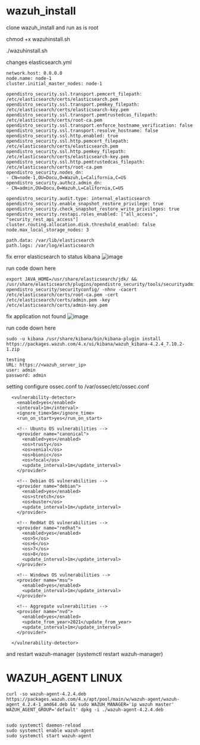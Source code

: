 # wazuh_install

clone wazuh_install and run as is root

chmod +x wazuhinstall.sh

./wazuhinstall.sh

changes elasticsearch.yml

```
network.host: 0.0.0.0  
node.name: node-1
cluster.initial_master_nodes: node-1

opendistro_security.ssl.transport.pemcert_filepath: /etc/elasticsearch/certs/elasticsearch.pem
opendistro_security.ssl.transport.pemkey_filepath: /etc/elasticsearch/certs/elasticsearch-key.pem
opendistro_security.ssl.transport.pemtrustedcas_filepath: /etc/elasticsearch/certs/root-ca.pem
opendistro_security.ssl.transport.enforce_hostname_verification: false
opendistro_security.ssl.transport.resolve_hostname: false
opendistro_security.ssl.http.enabled: true
opendistro_security.ssl.http.pemcert_filepath: /etc/elasticsearch/certs/elasticsearch.pem
opendistro_security.ssl.http.pemkey_filepath: /etc/elasticsearch/certs/elasticsearch-key.pem
opendistro_security.ssl.http.pemtrustedcas_filepath: /etc/elasticsearch/certs/root-ca.pem
opendistro_security.nodes_dn:
- CN=node-1,OU=Docu,O=Wazuh,L=California,C=US
opendistro_security.authcz.admin_dn:
- CN=admin,OU=Docu,O=Wazuh,L=California,C=US

opendistro_security.audit.type: internal_elasticsearch
opendistro_security.enable_snapshot_restore_privilege: true
opendistro_security.check_snapshot_restore_write_privileges: true
opendistro_security.restapi.roles_enabled: ["all_access", "security_rest_api_access"]
cluster.routing.allocation.disk.threshold_enabled: false
node.max_local_storage_nodes: 3

path.data: /var/lib/elasticsearch
path.logs: /var/log/elasticsearch
```
fix error elasticsearch to status kibana
![image](https://user-images.githubusercontent.com/85473544/138298168-6042d159-64f3-4a26-9cff-a3b0d51ae0be.png)

run code down here
```
export JAVA_HOME=/usr/share/elasticsearch/jdk/ && /usr/share/elasticsearch/plugins/opendistro_security/tools/securityadmin.sh opendistro_security/securityconfig/ -nhnv -cacert /etc/elasticsearch/certs/root-ca.pem -cert /etc/elasticsearch/certs/admin.pem -key /etc/elasticsearch/certs/admin-key.pem
```
fix application not found
![image](https://user-images.githubusercontent.com/85473544/138301180-aacc01e7-bcda-4451-8da2-f8713405be5d.png)

run code down here
```
sudo -u kibana /usr/share/kibana/bin/kibana-plugin install https://packages.wazuh.com/4.x/ui/kibana/wazuh_kibana-4.2.4_7.10.2-1.zip
```

```
testing 
URL: https://<wazuh_server_ip>
user: admin
password: admin
```
setting configure ossec.conf to /var/ossec/etc/ossec.conf

```
  <vulnerability-detector>
    <enabled>yes</enabled>
    <interval>1m</interval>
    <ignore_time>5m</ignore_time>
    <run_on_start>yes</run_on_start>

    <!-- Ubuntu OS vulnerabilities --> 
    <provider name="canonical">
      <enabled>yes</enabled>
      <os>trusty</os>
      <os>xenial</os>
      <os>bionic</os>
      <os>focal</os>
      <update_interval>1m</update_interval>
    </provider>

    <!-- Debian OS vulnerabilities -->  
    <provider name="debian">
      <enabled>yes</enabled>
      <os>stretch</os>
      <os>buster</os>
      <update_interval>1m</update_interval>
    </provider>

    <!-- RedHat OS vulnerabilities -->  
    <provider name="redhat">
      <enabled>yes</enabled>
      <os>5</os>
      <os>6</os>
      <os>7</os>
      <os>8</os>
      <update_interval>1m</update_interval>
    </provider>

    <!-- Windows OS vulnerabilities -->
    <provider name="msu">
      <enabled>yes</enabled>
      <update_interval>1m</update_interval>
    </provider>

    <!-- Aggregate vulnerabilities -->
    <provider name="nvd">
      <enabled>yes</enabled>
      <update_from_year>2021</update_from_year>
      <update_interval>1m</update_interval>
    </provider>

  </vulnerability-detector>

```
and restart wazuh-manager (systemctl restart wazuh-manager)


# WAZUH_AGENT LINUX

```
curl -so wazuh-agent-4.2.4.deb https://packages.wazuh.com/4.x/apt/pool/main/w/wazuh-agent/wazuh-agent_4.2.4-1_amd64.deb && sudo WAZUH_MANAGER='ip wazuh master' WAZUH_AGENT_GROUP='default' dpkg -i ./wazuh-agent-4.2.4.deb


sudo systemctl daemon-reload
sudo systemctl enable wazuh-agent
sudo systemctl start wazuh-agent
```
